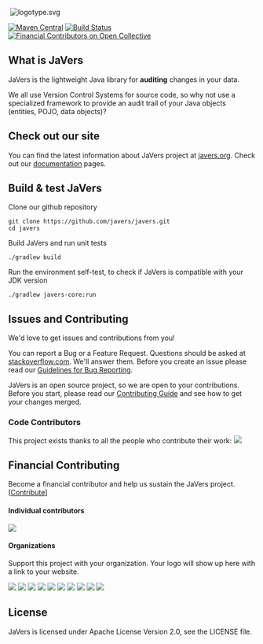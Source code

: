 ﻿﻿
![logotype.svg](https://javers.org/img/logotype.svg)

[![Maven Central](https://maven-badges.herokuapp.com/maven-central/org.javers/javers-core/badge.svg)](https://maven-badges.herokuapp.com/maven-central/org.javers/javers-core)
[![Build Status](https://travis-ci.org/javers/javers.svg?branch=master)](https://travis-ci.org/javers/javers/)
[![Financial Contributors on Open Collective](https://opencollective.com/javers/all/badge.svg?label=financial+contributors)](https://opencollective.com/javers)

## What is JaVers

JaVers is the lightweight Java library for **auditing** changes in your data.

We all use Version Control Systems for source code,
so why not use a specialized framework to provide
an audit trail of your Java objects (entities, POJO, data objects)?

## Check out our site
You can find the latest information about JaVers project at [javers.org](http://javers.org).
Check out our [documentation](http://javers.org/documentation)</a> pages.

## Build & test JaVers
Clone our github repository

```
git clone https://github.com/javers/javers.git
cd javers
```

Build JaVers and run unit tests

```
./gradlew build
```

Run the environment self-test, to check if JaVers is compatible with your JDK version

```
./gradlew javers-core:run
```

## Issues and Contributing
We'd love to get issues and contributions from you!

You can report a Bug or a Feature Request.
Questions should be asked at [stackoverflow.com](http://stackoverflow.com/questions/tagged/javers?sort=newest).
We'll answer them.
Before you create an issue please read our
[Guidelines for Bug Reporting](CONTRIBUTING.md#guidelines-for-bug-reporting).

JaVers is an open source project, so we are open to your contributions.
Before you start, please read our
[Contributing Guide](CONTRIBUTING.md#guidelines-for-contributors) and see how to get your changes merged.

### Code Contributors

This project exists thanks to all the people who contribute their work:
<a href="https://github.com/javers/javers/graphs/contributors"><img src="https://opencollective.com/javers/contributors.svg?width=890&button=false" /></a>

## Financial Contributing

Become a financial contributor and help us sustain the 
JaVers project.
[[Contribute](https://opencollective.com/javers/contribute)]

#### Individual contributors

<a href="https://opencollective.com/javers">
<img src="https://opencollective.com/javers/individuals.svg?width=890">
</a>

#### Organizations

Support this project with your organization.
Your logo will show up here with a link to your website.

<a href="https://opencollective.com/javers/organization/0/website"><img src="https://opencollective.com/javers/organization/0/avatar.svg"></a>
<a href="https://opencollective.com/javers/organization/1/website"><img src="https://opencollective.com/javers/organization/1/avatar.svg"></a>
<a href="https://opencollective.com/javers/organization/2/website"><img src="https://opencollective.com/javers/organization/2/avatar.svg"></a>
<a href="https://opencollective.com/javers/organization/3/website"><img src="https://opencollective.com/javers/organization/3/avatar.svg"></a>
<a href="https://opencollective.com/javers/organization/4/website"><img src="https://opencollective.com/javers/organization/4/avatar.svg"></a>
<a href="https://opencollective.com/javers/organization/5/website"><img src="https://opencollective.com/javers/organization/5/avatar.svg"></a>
<a href="https://opencollective.com/javers/organization/6/website"><img src="https://opencollective.com/javers/organization/6/avatar.svg"></a>
<a href="https://opencollective.com/javers/organization/7/website"><img src="https://opencollective.com/javers/organization/7/avatar.svg"></a>
<a href="https://opencollective.com/javers/organization/8/website"><img src="https://opencollective.com/javers/organization/8/avatar.svg"></a>
<a href="https://opencollective.com/javers/organization/9/website"><img src="https://opencollective.com/javers/organization/9/avatar.svg"></a>

## License
JaVers is licensed under Apache License Version 2.0, see the LICENSE file.
